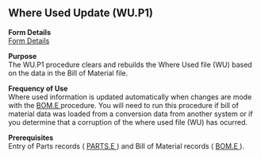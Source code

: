##  Where Used Update (WU.P1)

<PageHeader />

**Form Details**  
[ Form Details ](WU-P1-1/README.md)   

**Purpose**  
The WU.P1 procedure clears and rebuilds the Where Used file (WU) based on the
data in the Bill of Material file.

**Frequency of Use**  
Where used information is updated automatically when changes are mode with the [ BOM.E ](../../../../rover/AP-OVERVIEW/AP-ENTRY/AP-E/AP-E-2/INV-CONTROL/INV-CONTROL-1/COST-P2/COST-P1/COST-E/BOM-E) procedure. You will need to run this procedure if bill of material data was loaded from a conversion data from another system or if you determine that a corruption of the where used file (WU) has ocurred. 

**Prerequisites**  
Entry of Parts records ( [ PARTS.E ](../../../../rover/AP-OVERVIEW/AP-ENTRY/ACCT-CONTROL/ACCT-CONTROL-1/ar-e/PARTS-E) ) and Bill of Material records ( [ BOM.E ](../../../../rover/AP-OVERVIEW/AP-ENTRY/AP-E/AP-E-2/INV-CONTROL/INV-CONTROL-1/COST-P2/COST-P1/COST-E/BOM-E) ). 

<badge text= "Version 8.10.57" vertical="middle" />

<PageFooter />